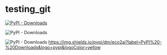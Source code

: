 # testing_git

[![PyPI - Downloads](https://img.shields.io/badge/chat-on%20Telegram-2ba2d9.svg)](https://pypi.org/project/eco2ai/)

![PyPI - Downloads](https://img.shields.io/pypi/dm/lightautoml?color=green&label=PyPI%20downloads&logo=pypi&logoColor=orange&style=plastic)


![PyPI - Downloads](https://img.shields.io/github/stars/sb-ai-lab/eco2ai?style=social)
https://img.shields.io/pypi/dm/eco2ai?label=PyPI%20-%20Downloads&logo=pypi&logoColor=yellow
